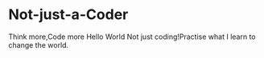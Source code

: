 # Not-just-a-Coder
Think more,Code more
Hello World
Not just coding!Practise what I learn to change the world.

